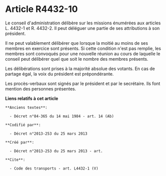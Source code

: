 # Article R4432-10

Le conseil d'administration délibère sur les missions énumérées aux articles L. 4432-1 et R. 4432-2. Il peut déléguer une
partie de ses attributions à son président. 

Il ne peut valablement délibérer que lorsque la moitié au moins de ses membres en exercice sont présents. Si cette condition
n'est pas remplie, les membres sont convoqués pour une nouvelle réunion au cours de laquelle le conseil peut délibérer quel
que soit le nombre des membres présents. 

Les délibérations sont prises à la majorité absolue des votants. En cas de partage égal, la voix du président est
prépondérante. 

Les procès-verbaux sont signés par le président et par le secrétaire. Ils font mention des personnes présentes.

**Liens relatifs à cet article**

	**Anciens textes**:

	  - Décret n°84-365 du 14 mai 1984 - art. 14 (Ab)

	**Codifié par**:

	  - Décret n°2013-253 du 25 mars 2013

	**Créé par**:

	  - Décret n°2013-253 du 25 mars 2013 - art.

	**Cite**:

	  - Code des transports - art. L4432-1 (V)
